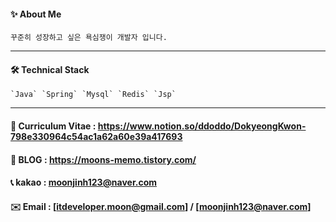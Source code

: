 #### ✨ About Me

```
꾸준히 성장하고 싶은 욕심쟁이 개발자 입니다.
```

------

#### 🛠 Technical Stack

```
`Java` `Spring` `Mysql` `Redis` `Jsp`
```

------

#### 👀 **Curriculum Vitae** : https://www.notion.so/ddoddo/DokyeongKwon-798e330964c54ac1a62a60e39a417693

#### 💎 **BLOG** : https://moons-memo.tistory.com/

#### 📞 **kakao** : moonjinh123@naver.com

#### ✉️ **Email** : [itdeveloper.moon@gmail.com] / [moonjinh123@naver.com]
